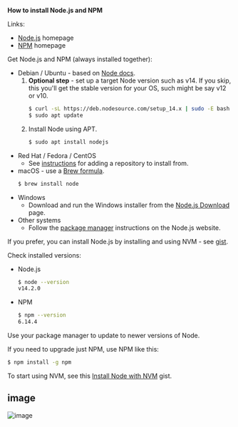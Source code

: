 
**How to install Node.js and NPM**

Links:

- [Node.js](https://nodejs.org/en/) homepage
- [NPM](https://www.npmjs.com/) homepage

Get Node.js and NPM (always installed together):

- Debian / Ubuntu - based on [Node docs](https://github.com/nodesource/distributions/blob/master/README.md#installation-instructions).
    1. **Optional step** - set up a target Node version such as v14. If you skip, this you'll get the stable version for your OS, such might be say v12 or v10.
        ```sh
        $ curl -sL https://deb.nodesource.com/setup_14.x | sudo -E bash -
        $ sudo apt update
        ```
    2. Install Node using APT.
        ```sh
        $ sudo apt install nodejs
        ```
- Red Hat / Fedora / CentOS
   - See [instructions](https://github.com/nodesource/distributions/blob/master/README.md#installation-instructions-1) for adding a repository to install from.
- macOS - use a [Brew formula](https://formulae.brew.sh/formula/node).
    ```sh
    $ brew install node
    ```
- Windows
    - Download and run the Windows installer from the [Node.js Download](https://nodejs.org/en/download/) page.
- Other systems
    - Follow the [package manager](https://nodejs.org/en/download/package-manager/) instructions on the Node.js website.

If you prefer, you can install Node.js by installing and using NVM - see [gist](https://gist.github.com/MichaelCurrin/662f5b5ad93699b112b7de4c10991bda).

Check installed versions:

- Node.js
    ```sh
    $ node --version
    v14.2.0
    ```
- NPM
   ```sh
   $ npm --version
   6.14.4
   ```

Use your package manager to update to newer versions of Node.

If you need to upgrade just NPM, use NPM like this:

```sh
$ npm install -g npm
```

To start using NVM, see this [Install Node with NVM](https://gist.github.com/MichaelCurrin/5c2d59b2bad4573b26d0388b05ab560e) gist.

## image
![image](https://user-images.githubusercontent.com/100698149/209932474-ba579afd-91af-4d1d-afed-91a4c090b072.png)

